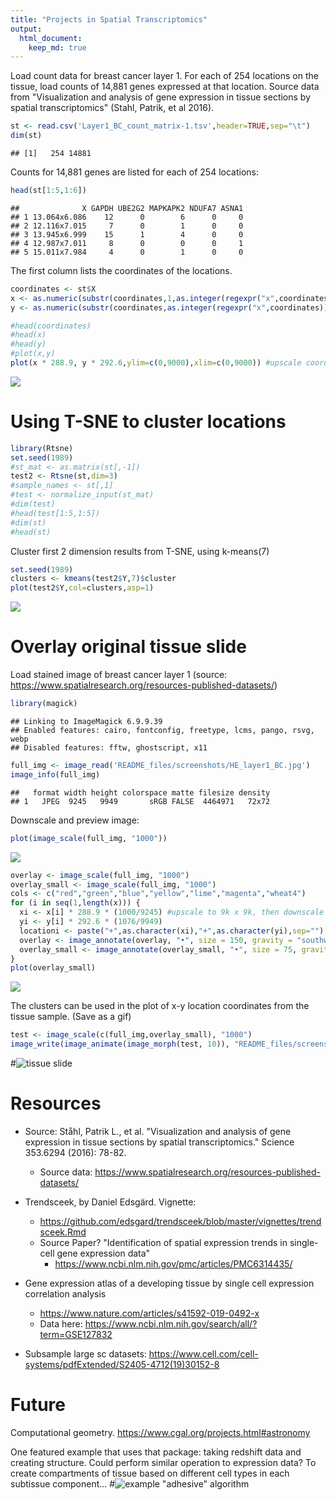 ```yaml
---
title: "Projects in Spatial Transcriptomics"
output: 
  html_document:
    keep_md: true
---
```


Load count data for breast cancer layer 1. For each of 254 locations on the tissue, load counts of 14,881 genes expressed at that location.  Source data from "Visualization and analysis of gene expression in tissue sections by spatial transcriptomics" (Stahl, Patrik, et al 2016). 


```r
st <- read.csv('Layer1_BC_count_matrix-1.tsv',header=TRUE,sep="\t")
dim(st)
```

```
## [1]   254 14881
```

Counts for 14,881 genes are listed for each of 254 locations:

```r
head(st[1:5,1:6])
```

```
##              X GAPDH UBE2G2 MAPKAPK2 NDUFA7 ASNA1
## 1 13.064x6.086    12      0        6      0     0
## 2 12.116x7.015     7      0        1      0     0
## 3 13.945x6.999    15      1        4      0     0
## 4 12.987x7.011     8      0        0      0     1
## 5 15.011x7.984     4      0        1      0     0
```

The first column lists the coordinates of the locations. 

```r
coordinates <- st$X
x <- as.numeric(substr(coordinates,1,as.integer(regexpr("x",coordinates))-1))
y <- as.numeric(substr(coordinates,as.integer(regexpr("x",coordinates))+1,nchar(as.character(coordinates))))

#head(coordinates)
#head(x)
#head(y)
#plot(x,y)
plot(x * 288.9, y * 292.6,ylim=c(0,9000),xlim=c(0,9000)) #upscale coordinates (or can resize image down to 33x35)
```

![](README_files/figure-html/unnamed-chunk-3-1.png)<!-- -->


# Using T-SNE to cluster locations

```r
library(Rtsne)
set.seed(1989)
#st_mat <- as.matrix(st[,-1])
test2 <- Rtsne(st,dim=3)
#sample_names <- st[,1]
#test <- normalize_input(st_mat)
#dim(test)
#head(test[1:5,1:5])
#dim(st)
#head(st)
```

Cluster first 2 dimension results from T-SNE, using k-means(7)

```r
set.seed(1989)
clusters <- kmeans(test2$Y,7)$cluster
plot(test2$Y,col=clusters,asp=1)
```

![](README_files/figure-html/unnamed-chunk-5-1.png)<!-- -->

# Overlay original tissue slide
Load stained image of breast cancer layer 1 (source: https://www.spatialresearch.org/resources-published-datasets/)

```r
library(magick)
```

```
## Linking to ImageMagick 6.9.9.39
## Enabled features: cairo, fontconfig, freetype, lcms, pango, rsvg, webp
## Disabled features: fftw, ghostscript, x11
```

```r
full_img <- image_read('README_files/screenshots/HE_layer1_BC.jpg')
image_info(full_img)
```

```
##   format width height colorspace matte filesize density
## 1   JPEG  9245   9949       sRGB FALSE  4464971   72x72
```

Downscale and preview image:

```r
plot(image_scale(full_img, "1000"))
```

![](README_files/figure-html/unnamed-chunk-7-1.png)<!-- -->



```r
overlay <- image_scale(full_img, "1000")
overlay_small <- image_scale(full_img, "1000")
cols <- c("red","green","blue","yellow","lime","magenta","wheat4")
for (i in seq(1,length(x))) {
  xi <- x[i] * 288.9 * (1000/9245) #upscale to 9k x 9k, then downscale to 1k x 1k
  yi <- y[i] * 292.6 * (1076/9949)
  locationi <- paste("+",as.character(xi),"+",as.character(yi),sep="")
  overlay <- image_annotate(overlay, "•", size = 150, gravity = "southwest", color = cols[clusters[i]], location=locationi)
  overlay_small <- image_annotate(overlay_small, "•", size = 75, gravity = "southwest", color = cols[clusters[i]], location=locationi)
}
plot(overlay_small)
```

![](README_files/figure-html/unnamed-chunk-8-1.png)<!-- -->

The clusters can be used in the plot of x-y location coordinates from the tissue sample. (Save as a gif)

```r
test <- image_scale(c(full_img,overlay_small), "1000")
image_write(image_animate(image_morph(test, 10)), "README_files/screenshots/bc1.gif")
```

#![tissue slide](README_files/screenshots/bc1.gif)


# Resources
* Source: Ståhl, Patrik L., et al. "Visualization and analysis of gene expression in tissue sections by spatial transcriptomics." Science 353.6294 (2016): 78-82.
  * Source data: https://www.spatialresearch.org/resources-published-datasets/

* Trendsceek, by Daniel Edsgärd. Vignette: 
  * https://github.com/edsgard/trendsceek/blob/master/vignettes/trendsceek.Rmd
  * Source Paper? "Identification of spatial expression trends in single-cell gene expression data"
    * https://www.ncbi.nlm.nih.gov/pmc/articles/PMC6314435/
    
* Gene expression atlas of a developing tissue by single cell expression correlation analysis
  * https://www.nature.com/articles/s41592-019-0492-x
  * Data here: https://www.ncbi.nlm.nih.gov/search/all/?term=GSE127832

* Subsample large sc datasets: https://www.cell.com/cell-systems/pdfExtended/S2405-4712(19)30152-8





# Future
Computational geometry. 
https://www.cgal.org/projects.html#astronomy

One featured example that uses that package: taking redshift data and creating structure. Could perform similar operation to expression data? To create compartments of tissue based on different cell types in each subtissue component...
#![example "adhesive" algorithm](README_files/screenshots/example.computational.geometry.png)



